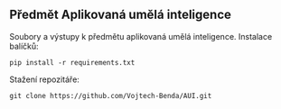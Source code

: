 ## Předmět Aplikovaná umělá inteligence

Soubory a výstupy k předmětu aplikovaná umělá inteligence. Instalace balíčků: 

```pip install -r requirements.txt```

Stažení repozitáře:

```git clone https://github.com/Vojtech-Benda/AUI.git```

